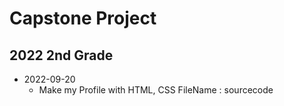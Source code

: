 # Capstone Project
## 2022 2nd Grade

* 2022-09-20
  + Make my Profile with HTML, CSS FileName : sourcecode
